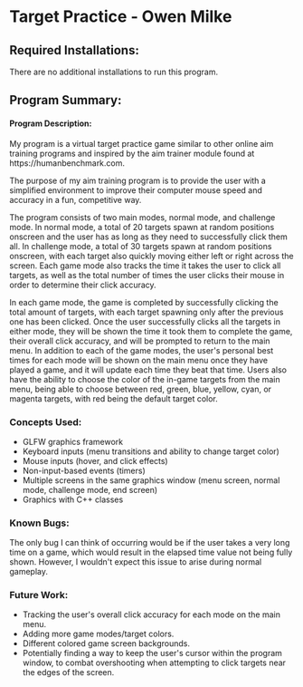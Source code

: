 <h1>Target Practice - Owen Milke</h1>

<h2>Required Installations:</h2>
There are no additional installations to run this program.
<h2>Program Summary:</h2>
<h4>Program Description:</h4>
My program is a virtual target practice game similar to other online aim training programs and inspired by the aim trainer module found at https://humanbenchmark.com.

The purpose of my aim training program is to provide the user with a simplified environment to improve their computer mouse speed and accuracy in a fun, competitive way.

The program consists of two main modes, normal mode, and challenge mode.
In normal mode, a total of 20 targets spawn at random positions onscreen and the user has as long as they need to successfully click them all.
In challenge mode, a total of 30 targets spawn at random positions onscreen, with each target also quickly moving either left or right across the screen.
Each game mode also tracks the time it takes the user to click all targets, as well as the total number of times the user clicks their mouse in order to determine their click accuracy.

In each game mode, the game is completed by successfully clicking the total amount of targets, with each target spawning only after the previous one has been clicked.
Once the user successfully clicks all the targets in either mode, they will be shown the time it took them to complete the game, their overall click accuracy, and will be prompted to return to the main menu.
In addition to each of the game modes, the user's personal best times for each mode will be shown on the main menu once they have played a game, and it will update each time they beat that time.
Users also have the ability to choose the color of the in-game targets from the main menu, being able to choose between red, green, blue, yellow, cyan, or magenta targets, with red being the default target color.

<h3>Concepts Used:</h3>

* GLFW graphics framework
* Keyboard inputs (menu transitions and ability to change target color)
* Mouse inputs (hover, and click effects)
* Non-input-based events (timers)
* Multiple screens in the same graphics window (menu screen, normal mode, challenge mode, end screen)
* Graphics with C++ classes

<h3>Known Bugs:</h3>
The only bug I can think of occurring would be if the user takes a very long time on a game, which would result in the elapsed time value not being fully shown. However, I wouldn't expect this issue to arise during normal gameplay.

<h3>Future Work:</h3>

* Tracking the user's overall click accuracy for each mode on the main menu.
* Adding more game modes/target colors.
* Different colored game screen backgrounds.
* Potentially finding a way to keep the user's cursor within the program window, to combat overshooting when attempting to click targets near the edges of the screen.
